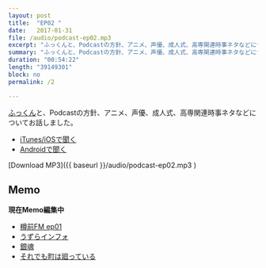 ```yaml
---
layout: post
title:  "EP02 "
date:   2017-01-31
file: /audio/podcast-ep02.mp3
excerpt: "ふっくんと、Podcastの方針、アニメ、声優、成人式、高専関連時事ネタなどについてお話しました。"
summary: "ふっくんと、Podcastの方針、アニメ、声優、成人式、高専関連時事ネタなどについてお話しました。"
duration: "00:54:22"
length: "39149301"
block: no
permalink: /2

---
```


[ふっくん](https://twitter.com/fk2763owl)と、Podcastの方針、アニメ、声優、成人式、高専関連時事ネタなどについてお話しました。

- [iTunes/iOSで聞く](https://itunes.apple.com/jp/podcast/zun-qianfm/id1193579201)
- [Androidで聞く](http://subscribeonandroid.com/tarumaefm.com/feed.xml)

[Download MP3]({{ baseurl }}/audio/podcast-ep02.mp3 )

## Memo

**現在Memo編集中**

- [樽前FM ep01](http://tarumaefm.com/1)
- [うずらインフォ](http://uzurainfo.han-be.com/index.html)
- [銀魂](http://www.tv-tokyo.co.jp/anime/gintama/index2.html)
- [それでも町は廻っている](http://www.tbs.co.jp/anime/soremachi/)
